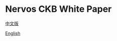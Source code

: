 # Nervos CKB White Paper

[中文版](https://github.com/NervosFoundation/binary/raw/master/whitepaper/nervos-ckb-6eb7c7-zh.pdf)

[English](https://github.com/NervosFoundation/binary/raw/master/whitepaper/nervos-ckb-6eb7c7.pdf)

